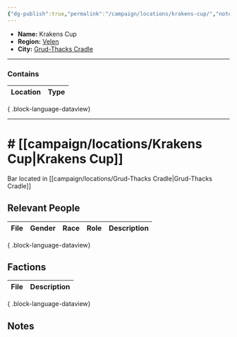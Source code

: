 ```yaml
---
{"dg-publish":true,"permalink":"/campaign/locations/krakens-cup/","noteIcon":"","created":"2025-10-26T20:19:06.891-07:00","updated":"2025-10-27T22:16:06.842-07:00"}
---
```


<p><span><ul>
<li dir="auto"><strong>Name:</strong> Krakens Cup</li>
<li dir="auto"><strong>Region:</strong> <a data-tooltip-position="top" aria-label="campaign/locations/Velen.md" data-href="campaign/locations/Velen.md" href="campaign/locations/Velen.md" class="internal-link" target="_blank" rel="noopener nofollow">Velen</a></li>
<li dir="auto"><strong>City:</strong> <a data-tooltip-position="top" aria-label="campaign/locations/Grud-Thacks Cradle.md" data-href="campaign/locations/Grud-Thacks Cradle.md" href="campaign/locations/Grud-Thacks Cradle.md" class="internal-link" target="_blank" rel="noopener nofollow">Grud-Thacks Cradle</a></li>
</ul></span></p>

---

### Contains
| Location | Type |
| -------- | ---- |

{ .block-language-dataview}

---

# # [[campaign/locations/Krakens Cup\|Krakens Cup]]
Bar located in [[campaign/locations/Grud-Thacks Cradle\|Grud-Thacks Cradle]]

## Relevant People
| File | Gender | Race | Role | Description |
| ---- | ------ | ---- | ---- | ----------- |

{ .block-language-dataview}

## Factions
| File | Description |
| ---- | ----------- |

{ .block-language-dataview}

## Notes
